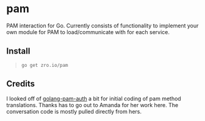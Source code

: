 # pam

PAM interaction for Go.  Currently consists of functionality to implement your own module
for PAM to load/communicate with for each service.

## Install

> `go get zro.io/pam`

## Credits

I looked off of [golang-pam-auth](https://github.com/AmandaCameron/golang-pam-auth) a bit for
initial coding of pam method translations.  Thanks has to go out to Amanda for her work here.
The conversation code is mostly pulled directly from hers.

